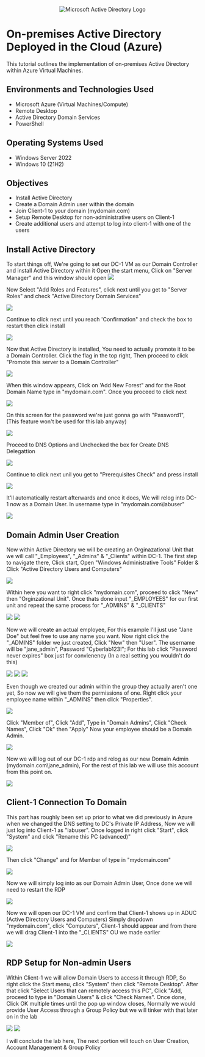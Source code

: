 <p align="center">
<img src="https://i.imgur.com/pU5A58S.png" alt="Microsoft Active Directory Logo"/>
</p>

<h1>On-premises Active Directory Deployed in the Cloud (Azure)</h1>
This tutorial outlines the implementation of on-premises Active Directory within Azure Virtual Machines.<br />

<h2>Environments and Technologies Used</h2>

- Microsoft Azure (Virtual Machines/Compute)
- Remote Desktop
- Active Directory Domain Services
- PowerShell

<h2>Operating Systems Used </h2>

- Windows Server 2022
- Windows 10 (21H2)

 <h2>Objectives </h2>

- Install Active Directory
- Create a Domain Admin user within the domain
- Join Client-1 to your domain (mydomain.com)
- Setup Remote Desktop for non-administrative users on Client-1
- Create additional users and attempt to log into client-1 with one of the users

<h2>Install Active Directory</h2>

To start things off, We're going to set our DC-1 VM as our Domain Controller and install Active Directory within it
Open the start menu, Click on "Server Manager" and this window should open 
<img src=https://i.imgur.com/GKJ8O9u.png>

Now Select "Add Roles and Features", click next until you get to "Server Roles" and check "Active Directory Domain Services"

<img src=https://i.imgur.com/adWtWCT.png>

Continue to click next until you reach 'Confirmation" and check the box to restart then click install

<img src=https://i.imgur.com/w2dMGy6.png>

Now that Active Directory is installed, You need to actually promote it to be a Domain Controller. Click the flag in the top right, Then proceed to click "Promote this server to a Domain Controller"

<img src=https://i.imgur.com/J3pyF9B.png>

When this window appears, Click on 'Add New Forest" and for the Root Domain Name type in "mydomain.com". Once you proceed to click next

<img src=https://i.imgur.com/gdVQJeM.png>

On this screen for the password we're just gonna go with "Password1", (This feature won't be used for this lab anyway)

<img src=https://i.imgur.com/BY4KYqv.png>

Proceed to DNS Options and Unchecked the box for Create DNS Delegattion 

<img src= https://i.imgur.com/S46fTGo.png>

Continue to click next unil you get to "Prerequisites Check" and press install

<img src=https://i.imgur.com/QW2GGny.png>

It'll automatically restart afterwards and once it does, We will relog into DC-1 now as a Domain User. In username type in "mydomain.com\labuser"

<img src=https://i.imgur.com/vbZXx8d.png>

<h2> Domain Admin User Creation </h2>

Now within Active Directory we will be creating an Orginazational Unit that we will call "_Employees", "_Admins" & "_Clients" within DC-1.
The first step to navigate there, Click start, Open "Windows Administrative Tools" Folder & Click "Active Directory Users and Computers"

<img src=https://i.imgur.com/Nr4ryFS.png>

Within here you want to right click "mydomain.com", proceed to click "New" then "Orginzational Unit". Once thats done input "_EMPLOYEES" for our first unit and repeat the same process for "_ADMINS" & "_CLIENTS"

<img src=https://i.imgur.com/Vu8HX3e.png>
<img src=https://i.imgur.com/SFqjF3e.png>

Now we will create an actual employee, For this example I'll just use "Jane Doe" but feel free to use any name you want. Now right click the "_ADMINS" folder we just created, Click "New" then "User". The username will be "jane_admin", Password "Cyberlab123!"; For this lab click "Password never expires" box just for convienency (In a real setting you wouldn't do this)

<img src=https://i.imgur.com/a1flNLy.png>
<img src=https://i.imgur.com/BvmvLBT.png>
<img src=https://i.imgur.com/attzO9Y.png>

Even though we created our admin within the group they actually aren't one yet, So now we will give them the permissions of one. Right click your employee name within "_ADMINS" then click "Properties". 

<img src=https://i.imgur.com/kFMp36A.png>

Click "Member of", Click "Add", Type in "Domain Admins", Click "Check Names", Click "Ok" then "Apply" Now your employee should be a Domain Admin.

<img src=https://i.imgur.com/WVIk3sx.png>

Now we will log out of our DC-1 rdp and relog as our new Domain Admin (mydomain.com\jane_admin), For the rest of this lab we will use this account from this point on.

<img src=https://i.imgur.com/QuFrwkh.png>

<h2> Client-1 Connection To Domain </h2>

This part has roughly been set up prior to what we did previously in Azure when we changed the DNS setting to DC's Private IP Address, Now we will just log into Client-1 as "labuser". Once logged in right click "Start", click "System" and click "Rename this PC (advanced)" 

<img src= https://i.imgur.com/J6y9gnL.png>

Then click "Change" and for Member of type in "mydomain.com"

<img src= https://i.imgur.com/6S9PX8c.png>

Now we will simply log into as our Domain Admin User, Once done we will need to restart the RDP

<img src=https://i.imgur.com/NJPUI0v.png>

Now we will open our DC-1 VM and confirm that Client-1 shows up in ADUC (Active Directory Users and Computers)
Simply dropdown "mydomain.com", click "Computers", Client-1 should appear and from there we will drag Client-1 into the "_CLIENTS" OU we made earlier

<img src=https://i.imgur.com/55v5uAw.png>

<h2> RDP Setup for Non-admin Users </h2>

Within Client-1 we will allow Domain Users to access it through RDP, So right click the Start menu, click "System" then click "Remote Desktop". After that click "Select Users that can remotely access this PC", Click "Add, proceed to type in "Domain Users" & click "Check Names". Once done, Click OK multiple times until the pop up window closes, Normally we would provide User Access through a Group Policy but we will tinker with that later on in the lab

<img src=https://i.imgur.com/4D9ERnz.png>
<img src=https://i.imgur.com/m5hlZAc.png>

I will conclude the lab here, The next portion will touch on User Creation, Account Management & Group Policy
